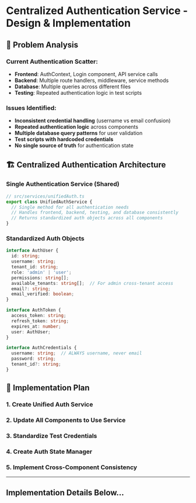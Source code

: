 # Centralized Authentication Service - Design & Implementation

## 🎯 Problem Analysis

### Current Authentication Scatter:
- **Frontend**: AuthContext, Login component, API service calls
- **Backend**: Multiple route handlers, middleware, service methods
- **Database**: Multiple queries across different files
- **Testing**: Repeated authentication logic in test scripts

### Issues Identified:
- **Inconsistent credential handling** (username vs email confusion)
- **Repeated authentication logic** across components
- **Multiple database query patterns** for user validation
- **Test scripts with hardcoded credentials**
- **No single source of truth** for authentication state

## 🏗️ Centralized Authentication Architecture

### Single Authentication Service (Shared)
```typescript
// src/services/unifiedAuth.ts
export class UnifiedAuthService {
  // Single method for all authentication needs
  // Handles frontend, backend, testing, and database consistently
  // Returns standardized auth objects across all components
}
```

### Standardized Auth Objects
```typescript
interface AuthUser {
  id: string;
  username: string;
  tenant_id: string;
  role: 'admin' | 'user';
  permissions: string[];
  available_tenants: string[];  // For admin cross-tenant access
  email?: string;
  email_verified: boolean;
}

interface AuthToken {
  access_token: string;
  refresh_token: string;
  expires_at: number;
  user: AuthUser;
}

interface AuthCredentials {
  username: string;  // ALWAYS username, never email
  password: string;
  tenant_id?: string;
}
```

## 🔧 Implementation Plan

### 1. Create Unified Auth Service
### 2. Update All Components to Use Service
### 3. Standardize Test Credentials
### 4. Create Auth State Manager
### 5. Implement Cross-Component Consistency

---

## Implementation Details Below...
